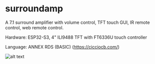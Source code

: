 # surroundamp
A 7.1 surround amplifier with volume control, TFT touch GUI, IR remote control, web remote control.

Hardware: ESP32-S3, 4" ILI9488 TFT with FT6336U touch controller

Language: ANNEX RDS (BASIC) (https://cicciocb.com/)

![alt text](https://github.com/Kalrkloss/surroundamp/blob/main/hardware/pictures/PXL_20250520_084929026.MP.jpg?raw=true)
